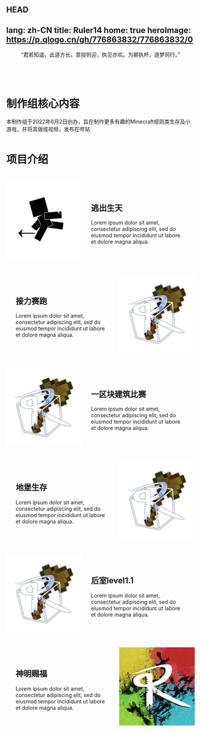HEAD
---
lang: zh-CN
title: Ruler14
home: true
heroImage: https://p.qlogo.cn/gh/776863832/776863832/0
---

<div style="text-align: center">
    <p>“君若知遥，此道方长。意投则迎，执见亦欢。为卿执杯，逐梦同行。”</p>
</div>

<div class="welcome" style="margin-top: 100px;margin-bottom: 50px;">
    <h1>
        制作组核心内容
    </h1>
    <p>
        本制作组于2022年6月2日创办，旨在制作更多有趣的Minecraft规则类生存及小游戏，并将其做成视频，发布在哔站
    </p>
</div>
<h1>项目介绍</h1>
<div class="project" style="position: relative;margin-top: 20px;">
    <div class="projectBox" style="width: 100%;position: relative;top: 0px;">
        <div class="projectCard" id="Card1">
            <img  src="./public/images/逃出生天logo.png">
            <div class="projectText">
                <h2>逃出生天</h2>
                <p>Lorem ipsum dolor sit amet, consectetur adipiscing elit, sed do eiusmod tempor incididunt ut labore et dolore magna aliqua.</p>
            </div>
        </div>
        <div class="projectCard" id="Card2">
            <div class="projectText">
                <h2>接力赛跑</h2>
                <p>Lorem ipsum dolor sit amet, consectetur adipiscing elit, sed do eiusmod tempor incididunt ut labore et dolore magna aliqua.</p>
            </div>
            <img src="./public/images/一区块建筑比赛logo.png">
        </div>
        <div class="projectCard" id="Card3">
            <img src="./public/images/一区块建筑比赛logo.png">
            <div class="projectText">
                <h2>一区块建筑比赛</h2>
                <p>Lorem ipsum dolor sit amet, consectetur adipiscing elit, sed do eiusmod tempor incididunt ut labore et dolore magna aliqua.</p>
            </div>
        </div>
        <div class="projectCard" id="Card4">
            <div class="projectText">
                <h2>地堡生存</h2>
                <p>Lorem ipsum dolor sit amet, consectetur adipiscing elit, sed do eiusmod tempor incididunt ut labore et dolore magna aliqua.</p>
            </div>
            <img src="./public/images/一区块建筑比赛logo.png">
        </div>
        <div class="projectCard" id="Card5">
            <img src="./public/images/一区块建筑比赛logo.png">
            <div class="projectText">
                <h2>后室level1.1</h2>
                <p>Lorem ipsum dolor sit amet, consectetur adipiscing elit, sed do eiusmod tempor incididunt ut labore et dolore magna aliqua.</p>
            </div>
        </div>
        <div class="projectCard" id="Card6">
            <div class="projectText">
                <h2>神明赐福</h2>
                <p>Lorem ipsum dolor sit amet, consectetur adipiscing elit, sed do eiusmod tempor incididunt ut labore et dolore magna aliqua.</p>
            </div>
            <img src="./public/images/神明赐福logo.png">
        </div>
    </div>
    <!-- <button onclick="projectChange(-1)" class="change" id="back"><img src="./public/icon/back.png"></button>
    <button onclick="projectChange(1)" class="change" id="next"><img src="./public/icon/next.png"></button> -->
</div>

<style>
    .projectCard{
        display: flex;
        margin-top: 40px;
        width: 100%;
    }
    .projectCard img{
        background-color: rgba(0, 0, 0, 0.226);
        width: 40%;
        max-width: 40%;
    }
    .projectText{
        width: 50%;
        padding: 5%;
    }
    .change{
        background-color: rgba(0, 0, 0, 0);
        padding: 0;
        border: 0;
        height: 200px;
        width: 40px;
        position:absolute;
        right: 0;
        z-index: 3;
    }
</style>
